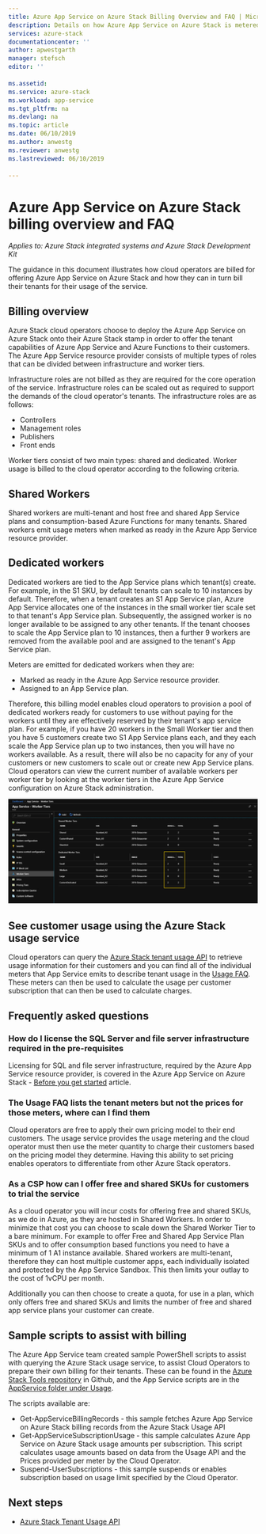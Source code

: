 ```yaml
---
title: Azure App Service on Azure Stack Billing Overview and FAQ | Microsoft Docs
description: Details on how Azure App Service on Azure Stack is metered and charged for.
services: azure-stack
documentationcenter: ''
author: apwestgarth
manager: stefsch
editor: ''

ms.assetid:
ms.service: azure-stack
ms.workload: app-service
ms.tgt_pltfrm: na
ms.devlang: na
ms.topic: article
ms.date: 06/10/2019
ms.author: anwestg
ms.reviewer: anwestg
ms.lastreviewed: 06/10/2019

---
```


# Azure App Service on Azure Stack billing overview and FAQ

*Applies to: Azure Stack integrated systems and Azure Stack Development Kit*

The guidance in this document illustrates how cloud operators are billed for offering Azure App Service on Azure Stack and how they can in turn bill their tenants for their usage of the service.

## Billing overview

Azure Stack cloud operators choose to deploy the Azure App Service on Azure Stack onto their Azure Stack stamp in order to offer the tenant capabilities of Azure App Service and Azure Functions to their customers.  The Azure App Service resource provider consists of multiple types of roles that can be divided between infrastructure and worker tiers.

Infrastructure roles are not billed as they are required for the core operation of the service.  Infrastructure roles can be scaled out as required to support the demands of the cloud operator's tenants.  The infrastructure roles are as follows:

- Controllers
- Management roles
- Publishers
- Front ends

Worker tiers consist of two main types: shared and dedicated. Worker usage is billed to the cloud operator according to the following criteria.

## Shared Workers

Shared workers are multi-tenant and host free and shared App Service plans and consumption-based Azure Functions for many tenants. Shared workers emit usage meters when marked as ready in the Azure App Service resource provider.

## Dedicated workers

Dedicated workers are tied to the App Service plans which tenant(s) create. For example, in the S1 SKU, by default tenants can scale to 10 instances by default. Therefore, when a tenant creates an S1 App Service plan, Azure App Service allocates one of the instances in the small worker tier scale set to that tenant's App Service plan. Subsequently, the assigned worker is no longer available to be assigned to any other tenants.  If the tenant chooses to scale the App Service plan to 10 instances, then a further 9 workers are removed from the available pool and are assigned to the tenant's App Service plan.

Meters are emitted for dedicated workers when they are:

- Marked as ready in the Azure App Service resource provider.
- Assigned to an App Service plan.

Therefore, this billing model enables cloud operators to provision a pool of dedicated workers ready for customers to use without paying for the workers until they are effectively reserved by their tenant's app service plan. For example, if you have 20 workers in the Small Worker tier and then you have 5 customers create two S1 App Service plans each, and they each scale the App Service plan up to two instances, then you will have no workers available. As a result, there will also be no capacity for any of your customers or new customers to scale out or create new App Service plans. Cloud operators can view the current number of available workers per worker tier by looking at the worker tiers in the Azure App Service configuration on Azure Stack administration.

![App Service Worker Tiers][1]

## See customer usage using the Azure Stack usage service

Cloud operators can query the [Azure Stack tenant usage API](azure-stack-tenant-resource-usage-api.md) to retrieve usage information for their customers and you can find all of the individual meters that App Service emits to describe tenant usage in the [Usage FAQ](azure-stack-usage-related-faq.md). These meters can then be used to calculate the usage per customer subscription that can then be used to calculate charges.

## Frequently asked questions

### How do I license the SQL Server and file server infrastructure required in the pre-requisites

Licensing for SQL and file server infrastructure, required by the Azure App Service resource provider, is covered in the Azure App Service on Azure Stack - [Before you get started](azure-stack-app-service-before-you-get-started.md#licensing-concerns-for-required-file-server-and-sql-server) article.

### The Usage FAQ lists the tenant meters but not the prices for those meters, where can I find them

Cloud operators are free to apply their own pricing model to their end customers. The usage service provides the usage metering and the cloud operator must then use the meter quantity to charge their customers based on the pricing model they determine. Having this ability to set pricing enables operators to differentiate from other Azure Stack operators.

### As a CSP how can I offer free and shared SKUs for customers to trial the service

As a cloud operator you will incur costs for offering free and shared SKUs, as we do in Azure, as they are hosted in Shared Workers.  In order to minimize that cost you can choose to scale down the Shared Worker Tier to a bare minimum.  For example to offer Free and Shared App Service Plan SKUs and to offer consumption based functions you need to have a minimum of 1 A1 instance available.  Shared workers are multi-tenant, therefore they can host multiple customer apps, each individually isolated and protected by the App Service Sandbox.  This then limits your outlay to the cost of 1vCPU per month.

Additionally you can then choose to create a quota, for use in a plan, which only offers free and shared SKUs and limits the number of free and shared app service plans your customer can create.

## Sample scripts to assist with billing

The Azure App Service team created sample PowerShell scripts to assist with querying the Azure Stack usage service, to assist Cloud Operators to prepare their own billing for their tenants.  These can be found in the [Azure Stack Tools repository](https://github.com/Azure/AzureStack-tools) in Github, and the App Service scripts are in the [AppService folder under Usage](https://github.com/Azure/AzureStack-Tools/tree/master/Usage/AppService).

The scripts available are:

- Get-AppServiceBillingRecords - this sample fetches Azure App Service on Azure Stack billing records from the Azure Stack Usage API
- Get-AppServiceSubscriptionUsage - this sample calculates Azure App Service on Azure Stack usage amounts per subscription.  This script calculates usage amounts based on data from the Usage API and the Prices provided per meter by the Cloud Operator.
- Suspend-UserSubscriptions - this sample suspends or enables subscription based on usage limit specified by the Cloud Operator.

## Next steps

- [Azure Stack Tenant Usage API](azure-stack-tenant-resource-usage-api.md)

<!--Image references-->
[1]: ./media/app-service-billing-faq/app-service-worker-tiers.png
